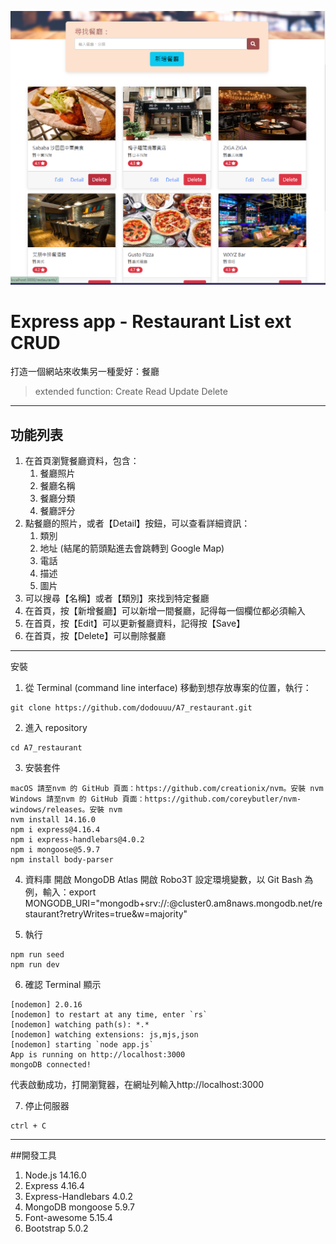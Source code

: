 ![cover](https://raw.githubusercontent.com/dodouuu/pictures/main/A7%E9%A4%90%E5%BB%B3%E6%B8%85%E5%96%AE%E6%93%B4%E5%85%85%20CRUD%20%E5%8A%9F%E8%83%BD%20Cover.png)
# Express app - Restaurant List ext CRUD
打造一個網站來收集另一種愛好：餐廳
> extended function: 
> Create
> Read
> Update
> Delete

---
## 功能列表

1. 在首頁瀏覽餐廳資料，包含：
    1. 餐廳照片
    2. 餐廳名稱
    3. 餐廳分類
    4. 餐廳評分
2. 點餐廳的照片，或者【Detail】按鈕，可以查看詳細資訊：
    1. 類別
    2. 地址 (結尾的箭頭點進去會跳轉到 Google Map)
    3. 電話
    4. 描述
    5. 圖片
3. 可以搜尋【名稱】或者【類別】來找到特定餐廳
4. 在首頁，按【新增餐廳】可以新增一間餐廳，記得每一個欄位都必須輸入
5. 在首頁，按【Edit】可以更新餐廳資料，記得按【Save】
6. 在首頁，按【Delete】可以刪除餐廳
---
安裝
1. 從 Terminal (command line interface) 移動到想存放專案的位置，執行：
```
git clone https://github.com/dodouuu/A7_restaurant.git
```
2. 進入 repository 
```
cd A7_restaurant
```
3. 安裝套件
```
macOS 請至nvm 的 GitHub 頁面：https://github.com/creationix/nvm。安裝 nvm
Windows 請至nvm 的 GitHub 頁面：https://github.com/coreybutler/nvm-windows/releases。安裝 nvm
nvm install 14.16.0
npm i express@4.16.4
npm i express-handlebars@4.0.2
npm i mongoose@5.9.7
npm install body-parser
```
4. 資料庫
開啟 MongoDB Atlas
開啟 Robo3T 
設定環境變數，以 Git Bash 為例，輸入：export MONGODB_URI="mongodb+srv://<username>:<password>@cluster0.am8naws.mongodb.net/restaurant?retryWrites=true&w=majority"

5. 執行
```
npm run seed
npm run dev
```
6. 確認 Terminal 顯示
```
[nodemon] 2.0.16
[nodemon] to restart at any time, enter `rs`
[nodemon] watching path(s): *.*
[nodemon] watching extensions: js,mjs,json
[nodemon] starting `node app.js`
App is running on http://localhost:3000
mongoDB connected!
```
代表啟動成功，打開瀏覽器，在網址列輸入http://localhost:3000

7. 停止伺服器
```
ctrl + C
```

---
##開發工具
1. Node.js 14.16.0
2. Express 4.16.4
3. Express-Handlebars 4.0.2
4. MongoDB mongoose 5.9.7
5. Font-awesome 5.15.4
6. Bootstrap 5.0.2
